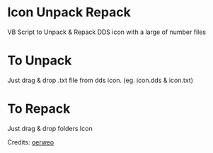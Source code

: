 # Icon Unpack Repack
 VB Script to Unpack & Repack DDS icon with a large of number files

# To Unpack
 Just drag & drop .txt file from dds icon. (eg. icon.dds & icon.txt)
 
# To Repack
 Just drag & drop folders Icon
 
 Credits: [oerweo](https://forum.ragezone.com/members/oerweo.2000426574/)